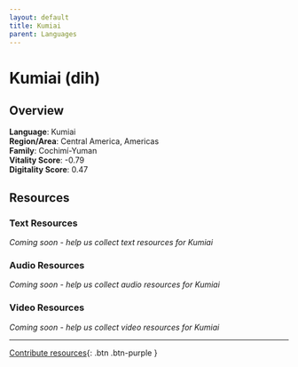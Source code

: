 ```yaml
---
layout: default
title: Kumiai
parent: Languages
---
```


# Kumiai (dih)

## Overview

**Language**: Kumiai  
**Region/Area**: Central America, Americas  
**Family**: Cochimí-Yuman  
**Vitality Score**: -0.79  
**Digitality Score**: 0.47  

## Resources

### Text Resources
*Coming soon - help us collect text resources for Kumiai*

### Audio Resources
*Coming soon - help us collect audio resources for Kumiai*

### Video Resources
*Coming soon - help us collect video resources for Kumiai*

---

[Contribute resources](https://fairtrain.github.io/){: .btn .btn-purple }
